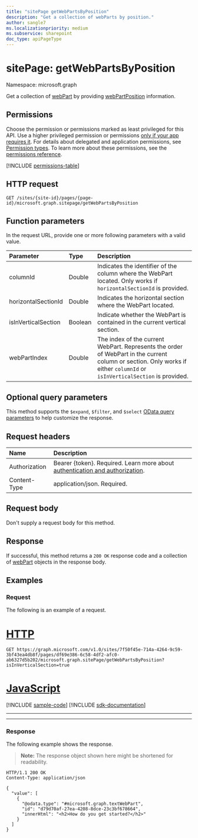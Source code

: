 ```yaml
---
title: "sitePage getWebPartsByPosition"
description: "Get a collection of webParts by position."
author: sangle7
ms.localizationpriority: medium
ms.subservice: sharepoint
doc_type: apiPageType
---
```


# sitePage: getWebPartsByPosition

Namespace: microsoft.graph

Get a collection of [webPart](../resources/webpart.md) by providing [webPartPosition](../resources/webpartposition.md) information.

## Permissions

Choose the permission or permissions marked as least privileged for this API. Use a higher privileged permission or permissions [only if your app requires it](/graph/permissions-overview#best-practices-for-using-microsoft-graph-permissions). For details about delegated and application permissions, see [Permission types](/graph/permissions-overview#permission-types). To learn more about these permissions, see the [permissions reference](/graph/permissions-reference).

<!-- { "blockType": "permissions", "name": "sitepage_getwebpartsbyposition" } -->
[!INCLUDE [permissions-table](../includes/permissions/sitepage-getwebpartsbyposition-permissions.md)]

## HTTP request

<!-- {
  "blockType": "ignored"
}
-->

```http
GET /sites/{site-id}/pages/{page-id}/microsoft.graph.sitepage/getWebPartsByPosition
```

## Function parameters

In the request URL, provide one or more following parameters with a valid value.

| Parameter           | Type    | Description                                                                                                                                                    |
| :------------------ | :------ | :------------------------------------------------------------------------------------------------------------------------------------------------------------- |
| columnId            | Double  | Indicates the identifier of the column where the WebPart located. Only works if `horizontalSectionId` is provided.                                           |
| horizontalSectionId | Double  | Indicates the horizontal section where the WebPart located.                                                                                                  |
| isInVerticalSection | Boolean | Indicate whether the WebPart is contained in the current vertical section.                                                                                                  |
| webPartIndex        | Double  | The index of the current WebPart. Represents the order of WebPart in the current column or section. Only works if either `columnId` or `isInVerticalSection` is provided. |

## Optional query parameters

This method supports the  `$expand`, `$filter`, and `$select` [OData query parameters](/graph/query-parameters) to help customize the response.

## Request headers

| Name          | Description                 |
| :------------ | :-------------------------- |
| Authorization | Bearer {token}. Required. Learn more about [authentication and authorization](/graph/auth/auth-concepts).|
| Content-Type  | application/json. Required. |

## Request body

Don't supply a request body for this method.

## Response

If successful, this method returns a `200 OK` response code and a collection of [webPart](../resources/webpart.md) objects in the response body.

## Examples

### Request

The following is an example of a request.

# [HTTP](#tab/http)
<!-- {
  "blockType": "request",
  "name": "get_webparts_by_position"
}
-->

```msgraph-interactive
GET https://graph.microsoft.com/v1.0/sites/7f50f45e-714a-4264-9c59-3bf43ea4db8f/pages/df69e386-6c58-4df2-afc0-ab6327d5b202/microsoft.graph.sitePage/getWebPartsByPosition?isInVerticalSection=true
```

# [JavaScript](#tab/javascript)
[!INCLUDE [sample-code](../includes/snippets/javascript/get-webparts-by-position-javascript-snippets.md)]
[!INCLUDE [sdk-documentation](../includes/snippets/snippets-sdk-documentation-link.md)]

---

---

### Response

The following example shows the response.

> **Note:** The response object shown here might be shortened for readability.

<!-- {
  "blockType": "response",
  "truncated": true,
  "@odata.type": "Collection(microsoft.graph.webPart)"
}
-->

```http
HTTP/1.1 200 OK
Content-Type: application/json

{
  "value": [
    {
      "@odata.type": "#microsoft.graph.textWebPart",
      "id": "d79d70af-27ea-4208-8dce-23c3bf678664",
      "innerHtml": "<h2>How do you get started?</h2>"
    }
  ]
}
```
